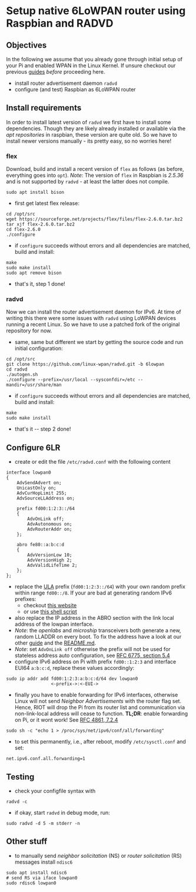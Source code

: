 # Setup native 6LoWPAN router using Raspbian and RADVD

## Objectives

In the following we assume that you already gone through initial setup of your Pi and enabled WPAN in the Linux Kernel. If unsure checkout our previous [guides](https://github.com/RIOT-Makers/wpan-raspbian/wiki/home) _before_ proceeding here.

* install router advertisement daemon `radvd`
* configure (and test) Raspbian as 6LoWPAN router

## Install requirements

In order to install latest version of `radvd` we first have to install some dependencies. Though they are likely already installed or available via the _apt repositories_ in raspbian, these version are quite old. So we have to install newer versions manually - its pretty easy, so no worries here!

### flex

Download, build and install a recent version of `flex` as follows (as before, everything goes into `opt`). _Note_: The version of `flex` in Raspbian is _2.5.36_ and is not supported by `radvd` - at least the latter does not compile.

```
sudo apt install bison
```

* first get latest flex release:
```
cd /opt/src
wget https://sourceforge.net/projects/flex/files/flex-2.6.0.tar.bz2
tar xjf flex-2.6.0.tar.bz2
cd flex-2.6.0
./configure
```
* if `configure` succeeds without errors and all dependencies are matched, build and install:
```
make
sudo make install
sudo apt remove bison
```

* that's it, step 1 done!

### radvd

Now we can install the router advertisement daemon for IPv6. At time of writing this there were some issues with `radvd` using LoWPAN devices running a recent Linux. So we have to use a patched fork of the original repository for now.

* same, same but different we start by getting the source code and run initial configuration:
```
cd /opt/src
git clone https://github.com/linux-wpan/radvd.git -b 6lowpan
cd radvd
./autogen.sh
./configure --prefix=/usr/local --sysconfdir=/etc --mandir=/usr/share/man
```
* if `configure` succeeds without errors and all dependencies are matched, build and install:
```
make
sudo make install
```
* that's it -- step 2  done!

## Configure 6LR

* create or edit the file `/etc/radvd.conf` with the following content
```
interface lowpan0
{
    AdvSendAdvert on;
    UnicastOnly on;
    AdvCurHopLimit 255;
    AdvSourceLLAddress on;

    prefix fd00:1:2:3::/64
    {
        AdvOnLink off;
        AdvAutonomous on;
        AdvRouterAddr on;
    };

    abro fe80::a:b:c:d
    {
        AdvVersionLow 10;
        AdvVersionHigh 2;
        AdvValidLifeTime 2;
    };
};
```

* replace the [ULA]() prefix (`fd00:1:2:3::/64`) with your own random prefix within range `fd00::/8`. If your are bad at generating random IPv6 prefixes:
  * checkout [this website](http://unique-local-ipv6.com)
  * or use [this shell script](http://www.hznet.de/tools/generate-rfc4193-addr)
* also replace the IP address in the ABRO section with the link local address of the lowpan interface.
* _Note_: the _openlabs_ and _microship_ transceivers both generate a new, random LLADDR on every boot. To fix the address have a look at our other [guide](https://github.com/RIOT-Makers/wpan-raspbian/wiki/Spice-up-Raspbian-for-the-IoT#systemd-lowpan) and the [README.md](https://github.com/RIOT-Makers/wpan-raspbian/blob/master/README.md).
* _Note_: set `AdvOnLink off` otherwise the prefix will not be used for stateless address auto configuration, see [RFC 6775, section 5.4](https://tools.ietf.org/html/rfc6775#section-5.4)
* configure IPv6 address on Pi with prefix `fd00::1:2:3` and interface EUI64 `a:b:c:d`, replace these values accordingly:
```
sudo ip addr add fd00:1:2:3:a:b:c:d/64 dev lowpan0
                 <-prefix->:<-EUI->
```
* finally you have to enable forwarding for IPv6 interfaces, otherwise Linux will not send _Neighbor Advertisements_ with the router flag set. Hence, RIOT will drop the Pi from its router list and communication via non-link-local address will cease to function. **TL;DR**: enable forwarding on Pi, or it wont work! See [RFC 4861, 7.2.4](https://tools.ietf.org/html/rfc4861)
```
sudo sh -c "echo 1 > /proc/sys/net/ipv6/conf/all/forwarding"
```
* to set this permanently, i.e., after reboot, modify `/etc/sysctl.conf` and set:
```
net.ipv6.conf.all.forwarding=1
```

## Testing

* check your configfile syntax with
```
radvd -c
```

* if okay, start `radvd` in debug mode, run:
```
sudo radvd -d 5 -m stderr -n
```

## Other stuff

* to manually send _neighbor solicitation_ (NS) or _router solicitation_ (RS) messages install `ndisc6`
```
sudo apt install ndisc6
# send RS via iface lowpan0
sudo rdisc6 lowpan0 
```
